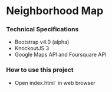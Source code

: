 # Neighborhood Map

### Technical Specifications

- Bootstrap v4.0 (alpha)
- KnockoutJS 3
- Google Maps API and Foursquare API

### How to use this project
- Open index.html` in web browser